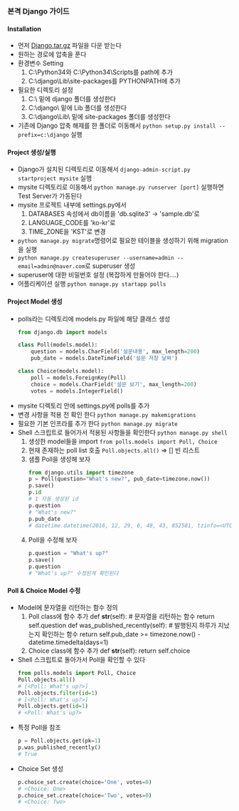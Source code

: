 ### 본격 Django 가이드
#### Installation
- 먼저 [Django.tar.gz](Django/Django-1.9.1.tar.gz) 파일을 다운 받는다
- 원하는 경로에 압축을 푼다
- 환경변수 Setting
	1. C:\Python34와 C:\Python34\Scripts를 path에 추가
	2. C:\django\Lib\site-packages를 PYTHONPATH에 추가
- 필요한 디렉토리 설정
	1. C:\ 밑에 django 폴더를 생성한다
	2. C:\django\ 밑에 Lib 폴더를 생성한다
	3. C:\django\Lib\ 밑에 site-packages 폴더를 생성한다
- 기존에 Django 압축 해제를 한 폴더로 이동해서 `python setup.py install --prefix=c:\django` 실행

#### Project 생성/실행
- Django가 설치된 디렉토리로 이동해서 `django-admin-script.py startproject mysite` 실행
- mysite 디렉토리로 이동해서 `python manage.py runserver [port]` 실행하면 Test Server가 가동된다
- mysite 프로젝트 내부에 settings.py에서
	1. DATABASES 속성에서 db이름을 'db.sqlite3' -> 'sample.db'로
	2. LANGUAGE_CODE를 'ko-kr'로
	3. TIME_ZONE을 'KST'로 변경
- `python manage.py migrate`명령어로 필요한 테이블을 생성하기 위해 migration을 실행
- `python manage.py createsuperuser --username=admin --email=admin@naver.com`로 superuser 생성
- superuser에 대한 비밀번호 설정 (복잡하게 만들어야 한다....)
- 어플리케이션 실행 `python manage.py startapp polls`

#### Project Model 생성
- polls라는 디렉토리에 models.py 파일에 해당 클래스 생성
	```python
	from django.db import models
	
	class Poll(models.model):
		question = models.CharField('설문내용', max_length=200)
		pub_date = models.DateTimeField('설문 저장 날짜')

	class Choice(models.model):
		poll = models.ForeignKey(Poll)
		choice = models.CharField('설문 보기', max_length=200)
		votes = models.IntegerField()
	```
- mysite 디렉토리 안에 settings.py에 polls를 추가
- 변경 사항을 적용 전 확인 한다 `python manage.py makemigrations`
- 필요한 기본 인프라를 추가 한다 `python manage.py migrate`
- Shell 스크립트로 들어가서 적용된 사항들을 확인한다 `python manage.py shell`
	1. 생성한 model들을 import `from polls.models import Poll, Choice`
	2. 현재 존재하는 poll list 호출 `Poll.objects.all()` => [] 빈 리스트
	3. 샘플 Poll을 생성해 보자
		```python
		from django.utils import timezone
		p = Poll(question="What's new?", pub_date=timezone.now())
		p.save()
		p.id
		# 1 자동 생성된 id
		p.question
		# "What's new?"
		p.pub_date
		# datetime.datetime(2016, 12, 29, 6, 48, 43, 852581, tzinfo=<UTC>)
		```
	4. Poll을 수정해 보자
		```python
		p.question = "What's up?"
		p.save()
		p.question
		# "What's up?" 수정된게 확인된다
		```

#### Poll & Choice Model 수정
- Model에 문자열을 리턴하는 함수 정의
	1. Poll class에 함수 추가
		def __str__(self): # 문자열을 리턴하는 함수
			return self.question
		def was_published_recently(self): # 발행된지 하루가 지났는지 확인하는 함수
			return self.pub_date >= timezone.now() - datetime.timedelta(days=1)
	2. Choice class에 함수 추가
		def __str__(self):
			return self.choice
- Shell 스크립트로 돌아가서 Poll을 확인할 수 있다
	```python
	from polls.models import Poll, Choice
	Poll.objects.all()
	# [<Poll: What's up?>]
	Poll.objects.filter(id=1)
	# [<Poll: What's up?>]
	Poll.objects.get(id=1)
	# <Poll: What's up?>
	```
- 특정 Poll을 참조
	```python
	p = Poll.objects.get(pk=1)
	p.was_published_recently()
	# True
	```
- Choice Set 생성
	```python
	p.choice_set.create(choice='One', votes=0)
	# <Choice: One>
	p.choice_set.create(choice='Two', votes=0)
	# <Choice: Two>
	```